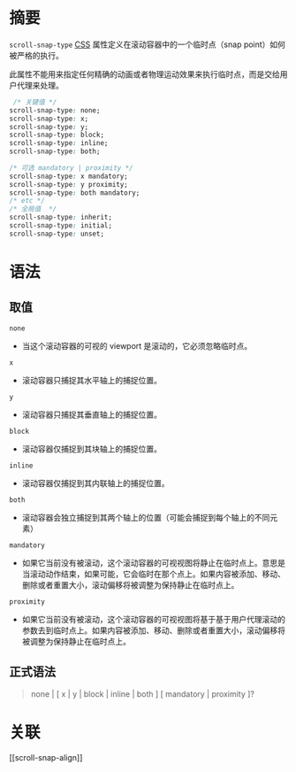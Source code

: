 # 摘要

`scroll-snap-type` [CSS](../CSS) 属性定义在滚动容器中的一个临时点（snap point）如何被严格的执行。

此属性不能用来指定任何精确的动画或者物理运动效果来执行临时点，而是交给用户代理来处理。

```css
 /* 关键值 */
scroll-snap-type: none;
scroll-snap-type: x;
scroll-snap-type: y;
scroll-snap-type: block;
scroll-snap-type: inline;
scroll-snap-type: both;
 
/* 可选 mandatory | proximity */
scroll-snap-type: x mandatory;
scroll-snap-type: y proximity;
scroll-snap-type: both mandatory;
/* etc */
/* 全局值  */
scroll-snap-type: inherit;
scroll-snap-type: initial;
scroll-snap-type: unset;
```

# 语法

## 取值

`none`

- 当这个滚动容器的可视的 viewport 是滚动的，它必须忽略临时点。

`x`

- 滚动容器只捕捉其水平轴上的捕捉位置。

`y`

- 滚动容器只捕捉其垂直轴上的捕捉位置。

`block`

- 滚动容器仅捕捉到其块轴上的捕捉位置。

`inline`

- 滚动容器仅捕捉到其内联轴上的捕捉位置。

`both`

- 滚动容器会独立捕捉到其两个轴上的位置（可能会捕捉到每个轴上的不同元素）

`mandatory`

- 如果它当前没有被滚动，这个滚动容器的可视视图将静止在临时点上。意思是当滚动动作结束，如果可能，它会临时在那个点上。如果内容被添加、移动、删除或者重置大小，滚动偏移将被调整为保持静止在临时点上。

`proximity`

- 如果它当前没有被滚动，这个滚动容器的可视视图将基于基于用户代理滚动的参数去到临时点上。如果内容被添加、移动、删除或者重置大小，滚动偏移将被调整为保持静止在临时点上。

## 正式语法

> none  |  [ x | y | block | inline | both ]  [ mandatory | proximity ]?

# 关联

[[scroll-snap-align]]